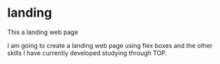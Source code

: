# landing
This a landing web page 

I am going to create a landing web page using flex boxes and the other skills I have currently developed studying through TOP.
